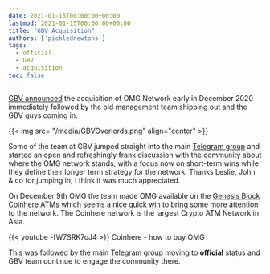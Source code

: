 ```yaml
---
date: 2021-01-15T00:00:00+00:00
lastmod: 2021-01-15T00:00:00+00:00
title: "GBV Acquisition"
authors: ['picklednewtons']
tags:
  - official
  - GBV
  - acquisition
toc: false
---
```


[GBV announced](https://gbv.capital/gbv-omg-synqa/) the acquisition of OMG Network early in December 2020 immediately followed by the old management team shipping out and the GBV guys coming in.

{{< img src= "/media/GBVOverlords.png" align="center" >}}

Some of the team at GBV jumped straight into the main [Telegram group](https://t.me/OmiseGo)  and started an open and refreshingly frank discussion with the community about where the OMG network stands, with a focus now on short-term wins while they define their longer term strategy for the network. Thanks Leslie, John & co for jumping in, I think it was much appreciated.

On December 9th OMG the team made OMG available on the [Genesis Block Coinhere ATMs](https://omg.network/omg-token-coinhere-atm/) which seems a nice quick win to bring some more attention to the network. The Coinhere network is the largest Crypto ATM Network in Asia.

{{< youtube -fW7SRK7oJ4 >}}
Coinhere - how to buy OMG

This was followed by the main [Telegram group](https://t.me/OmiseGo) moving to **official** status and GBV team continue to engage the community there.